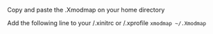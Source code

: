 Copy and paste the .Xmodmap on your home directory

Add the following line to your /.xinitrc or /.xprofile
```xmodmap ~/.Xmodmap```

